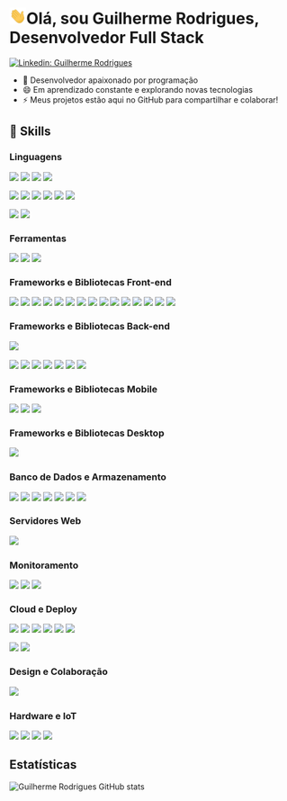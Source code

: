 <h1><img src="./hi.gif" width="30px">Olá, sou Guilherme Rodrigues, Desenvolvedor Full Stack</h1>

[![Linkedin: Guilherme Rodrigues](https://img.shields.io/badge/-Guilherme%20Rodrigues-blue?style=flat-square&logo=Linkedin&logoColor=white&link=https://www.linkedin.com/in/guilherme-r-54380b106/)](https://www.linkedin.com/in/guilherme-r-54380b106/)

<!--
![](https://komarev.com/ghpvc/?username=guilhermerodrigues680&color=green)
-->

- 🔭 Desenvolvedor apaixonado por programação
- 😄 Em aprendizado constante e explorando novas tecnologias
- ⚡ Meus projetos estão aqui no GitHub para compartilhar e colaborar!

## 🚀 Skills

### Linguagens

![](https://img.shields.io/badge/HTML5-E34F26?style=for-the-badge&logo=html5&logoColor=white)
![](https://img.shields.io/badge/CSS3-1572B6?style=for-the-badge&logo=css3&logoColor=white)
![](https://img.shields.io/badge/JavaScript-F7DF1E?style=for-the-badge&logo=javascript&logoColor=black)
![](https://img.shields.io/badge/TypeScript-007ACC?style=for-the-badge&logo=typescript&logoColor=white)

![](https://img.shields.io/badge/C%23-9B4794?style=for-the-badge&logo=csharp&logoColor=white)
![](https://img.shields.io/badge/Go-00ADD8?style=for-the-badge&logo=go&logoColor=white)
![](https://img.shields.io/badge/Java-F8981D?style=for-the-badge&logo=java&logoColor=white)
![](https://img.shields.io/badge/Python-3776AB?style=for-the-badge&logo=python&logoColor=white)
![](https://img.shields.io/badge/C%2B%2B-00599C?style=for-the-badge&logo=cplusplus&logoColor=white)
![](https://img.shields.io/badge/Rust%20%28em%20progresso%29-F74B00?style=for-the-badge&logo=rust&logoColor=white)

![](https://img.shields.io/badge/Shell_Script-47b353?style=for-the-badge&logo=gnu-bash&logoColor=white)
![](https://img.shields.io/badge/Markdown-309FE6?style=for-the-badge&logo=markdown&logoColor=white)

### Ferramentas

![](https://img.shields.io/badge/Linux-FCC624?style=for-the-badge&logo=linux&logoColor=white)
![](https://img.shields.io/badge/Docker-2CA5E0?style=for-the-badge&logo=docker&logoColor=white)
![](https://img.shields.io/badge/Git-F05032?style=for-the-badge&logo=Git&logoColor=white)

### Frameworks e Bibliotecas Front-end

![](https://img.shields.io/badge/React-68DCFC?style=for-the-badge&logo=react&logoColor=white)
![](https://img.shields.io/badge/Next.js-2B333C?style=for-the-badge&logo=nextdotjs&logoColor=white)
![](https://img.shields.io/badge/MUI-007FFF?style=for-the-badge&logo=mui&logoColor=white)
![](https://img.shields.io/badge/Chakra%20UI-319795?style=for-the-badge&logo=chakraui&logoColor=white)
![](https://img.shields.io/badge/Vue.js-4FC08D?style=for-the-badge&logo=vuedotjs&logoColor=white)
![](https://img.shields.io/badge/Vuetify-1867C0?style=for-the-badge&logo=vuetify&logoColor=white)
![](https://img.shields.io/badge/Angular-DD0031?style=for-the-badge&logo=angular&logoColor=white)
![](https://img.shields.io/badge/Alpine.js-8BC0D0?style=for-the-badge&logo=alpinedotjs&logoColor=white)
![](https://img.shields.io/badge/jQuery-0769AD?style=for-the-badge&logo=jquery&logoColor=white)
![](https://img.shields.io/badge/Svelte-FF3E00?style=for-the-badge&logo=svelte&logoColor=white)
![](https://img.shields.io/badge/Tailwind_CSS-38B2AC?style=for-the-badge&logo=tailwind-css&logoColor=white)
![](https://img.shields.io/badge/Bootstrap-563D7C?style=for-the-badge&logo=bootstrap&logoColor=white)
![](https://img.shields.io/badge/WebAssembly-654FF0?style=for-the-badge&logo=webassembly&logoColor=white)
![](https://img.shields.io/badge/Web%20components-29ABE2?style=for-the-badge&logo=webcomponentsdotorg&logoColor=white)
![](https://img.shields.io/badge/WebRTC-333333?style=for-the-badge&logo=webrtc&logoColor=white)

### Frameworks e Bibliotecas Back-end

![](https://img.shields.io/badge/Swagger-6BA539?style=for-the-badge&logo=swagger&logoColor=white)

![](https://img.shields.io/badge/.NET%20Core-512BD4?style=for-the-badge&logo=dotnet&logoColor=white)
![](https://img.shields.io/badge/Spring-6DB33F?style=for-the-badge&logo=spring&logoColor=white)
![](https://img.shields.io/badge/Node.js-43853D?style=for-the-badge&logo=node.js&logoColor=white)
![](https://img.shields.io/badge/Fastify-000000?style=for-the-badge&logo=fastify&logoColor=white)
![](https://img.shields.io/badge/express-000000?style=for-the-badge&logo=express&logoColor=white)
![](https://img.shields.io/badge/FastAPI-009688?style=for-the-badge&logo=fastapi&logoColor=white)
![](https://img.shields.io/badge/Django-092E20?style=for-the-badge&logo=django&logoColor=white)

### Frameworks e Bibliotecas Mobile

![](https://img.shields.io/badge/Ionic-3880FF?style=for-the-badge&logo=ionic&logoColor=white)
![](https://img.shields.io/badge/React%20Native-61DAFB?style=for-the-badge&logo=react&logoColor=white)
![](https://img.shields.io/badge/Expo-000020?style=for-the-badge&logo=expo&logoColor=white)

### Frameworks e Bibliotecas Desktop

![](https://img.shields.io/badge/Electron-47848F?style=for-the-badge&logo=electron&logoColor=white)

### Banco de Dados e Armazenamento

![](https://img.shields.io/badge/MongoDB-4EA94B?style=for-the-badge&logo=mongodb&logoColor=white)
![](https://img.shields.io/badge/Redis-DC382D?style=for-the-badge&logo=redis&logoColor=white)
![](https://img.shields.io/badge/PostgreSQL-316192?style=for-the-badge&logo=postgresql&logoColor=white)
![](https://img.shields.io/badge/Amazon%20S3-569A31?style=for-the-badge&logo=amazons3&logoColor=white)
![](https://img.shields.io/badge/Oracle-F80000?style=for-the-badge&logo=Oracle&logoColor=white)
![](https://img.shields.io/badge/SQLite-07405E?style=for-the-badge&logo=sqlite&logoColor=white)
![](https://img.shields.io/badge/MySQL-4479A1?style=for-the-badge&logo=mysql&logoColor=white)

### Servidores Web

![](https://img.shields.io/badge/NGINX-269539?style=for-the-badge&logo=NGINX&logoColor=white)

### Monitoramento

![](https://img.shields.io/badge/Grafana-F46800?style=for-the-badge&logo=grafana&logoColor=white)
![](https://img.shields.io/badge/Prometheus-E6522C?style=for-the-badge&logo=prometheus&logoColor=white)
![](https://img.shields.io/badge/k6-7D64FF?style=for-the-badge&logo=k6&logoColor=white)

### Cloud e Deploy

![](https://img.shields.io/badge/AWS-FB9D07?style=for-the-badge&logo=amazonaws&logoColor=white)
![](https://img.shields.io/badge/Vercel-2B333C?style=for-the-badge&logo=vercel&logoColor=white)
![](https://img.shields.io/badge/Netlify-00C7B7?style=for-the-badge&logo=netlify&logoColor=white)
![](https://img.shields.io/badge/Heroku-430098?style=for-the-badge&logo=heroku&logoColor=white)
![](https://img.shields.io/badge/firebase-ffca28?style=for-the-badge&logo=firebase&logoColor=white)
![](https://img.shields.io/badge/Replit-F26207?style=for-the-badge&logo=replit&logoColor=white)

![](https://img.shields.io/badge/GitLab%20CI%2FCD-FC6D26?style=for-the-badge&logo=gitlab&logoColor=white)
![](https://img.shields.io/badge/GitHub_Actions-2088FF?style=for-the-badge&logo=githubactions&logoColor=white)

### Design e Colaboração

![](https://img.shields.io/badge/Figma-A35CFB?style=for-the-badge&logo=figma&logoColor=white)

### Hardware e IoT

![](https://img.shields.io/badge/Raspberry%20Pi-A22846?style=for-the-badge&logo=raspberrypi&logoColor=white)
![](https://img.shields.io/badge/ESP8266-E7352C?style=for-the-badge&logo=espressif&logoColor=white)
![](https://img.shields.io/badge/Arduino-00878F?style=for-the-badge&logo=arduino&logoColor=white)
![](https://img.shields.io/badge/PlatformIO-FF7F00?style=for-the-badge)

## Estatísticas

![Guilherme Rodrigues GitHub stats](https://github-readme-stats.vercel.app/api?username=guilhermerodrigues680&show_icons=true&count_private=true)

<!--
[![Top Langs](https://github-readme-stats.vercel.app/api/top-langs/?username=guilhermerodrigues680&layout=compact)](https://github.com/guilhermerodrigues680)
-->

<!--
**guilhermerodrigues680/guilhermerodrigues680** is a ✨ _special_ ✨ repository because its `README.md` (this file) appears on your GitHub profile.

Here are some ideas to get you started:

- 🔭 I’m currently working on ...
- 🌱 I’m currently learning ...
- 👯 I’m looking to collaborate on ...
- 🤔 I’m looking for help with ...
- 💬 Ask me about ...
- 📫 How to reach me: ...
- 😄 Pronouns: ...
- ⚡ Fun fact: ...
-->
